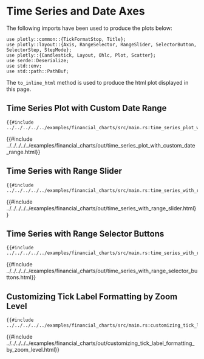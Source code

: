 # Time Series and Date Axes

The following imports have been used to produce the plots below:

```rust,no_run
use plotly::common::{TickFormatStop, Title};
use plotly::layout::{Axis, RangeSelector, RangeSlider, SelectorButton, SelectorStep, StepMode};
use plotly::{Candlestick, Layout, Ohlc, Plot, Scatter};
use serde::Deserialize;
use std::env;
use std::path::PathBuf;
```

The `to_inline_html` method is used to produce the html plot displayed in this page.

## Time Series Plot with Custom Date Range
```rust,no_run
{{#include ../../../../../examples/financial_charts/src/main.rs:time_series_plot_with_custom_date_range}}
```

{{#include ../../../../../examples/financial_charts/out/time_series_plot_with_custom_date_range.html}}


## Time Series with Range Slider
```rust,no_run
{{#include ../../../../../examples/financial_charts/src/main.rs:time_series_with_range_slider}}
```

{{#include ../../../../../examples/financial_charts/out/time_series_with_range_slider.html}}


## Time Series with Range Selector Buttons
```rust,no_run
{{#include ../../../../../examples/financial_charts/src/main.rs:time_series_with_range_selector_buttons}}
```

{{#include ../../../../../examples/financial_charts/out/time_series_with_range_selector_buttons.html}}


## Customizing Tick Label Formatting by Zoom Level
```rust,no_run
{{#include ../../../../../examples/financial_charts/src/main.rs:customizing_tick_label_formatting_by_zoom_level}}
```

{{#include ../../../../../examples/financial_charts/out/customizing_tick_label_formatting_by_zoom_level.html}}